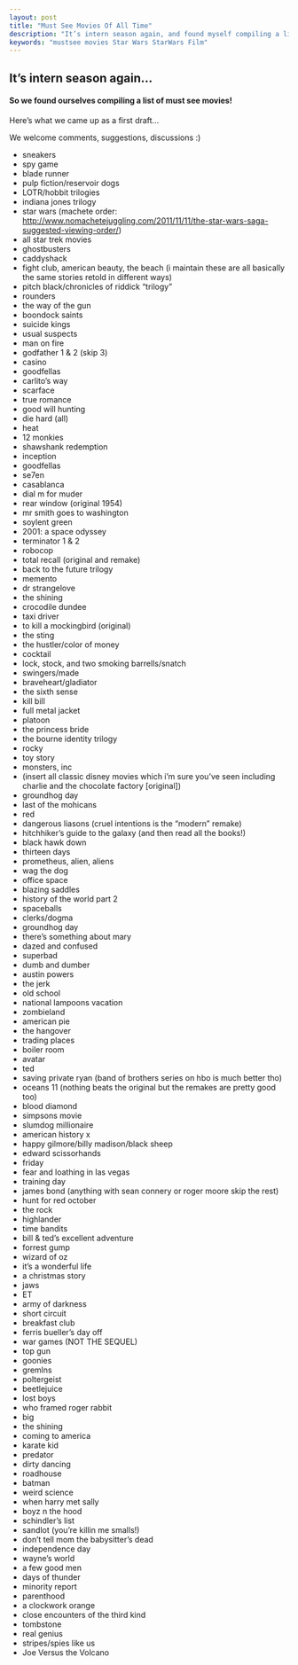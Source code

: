 ```yaml
---
layout: post
title: "Must See Movies Of All Time"
description: "It’s intern season again, and found myself compiling a list of must see movies"
keywords: "mustsee movies Star Wars StarWars Film"
---
```

## It’s intern season again...

#### So we found ourselves compiling a list of must see movies!

Here’s what we came up as a first draft...

We welcome comments, suggestions, discussions :)

 * sneakers
 * spy game
 * blade runner
 * pulp fiction/reservoir dogs
 * LOTR/hobbit trilogies
 * indiana jones trilogy
 * star wars (machete order: http://www.nomachetejuggling.com/2011/11/11/the-star-wars-saga-suggested-viewing-order/)
 * all star trek movies
 * ghostbusters
 * caddyshack
 * fight club, american beauty, the beach (i maintain these are all basically the same stories retold in different ways)
 * pitch black/chronicles of riddick “trilogy”
 * rounders
 * the way of the gun
 * boondock saints
 * suicide kings
 * usual suspects
 * man on fire
 * godfather 1 & 2 (skip 3)
 * casino
 * goodfellas
 * carlito’s way
 * scarface
 * true romance
 * good will hunting
 * die hard (all)
 * heat
 * 12 monkies
 * shawshank redemption
 * inception
 * goodfellas
 * se7en
 * casablanca
 * dial m for muder
 * rear window (original 1954)
 * mr smith goes to washington
 * soylent green
 * 2001: a space odyssey
 * terminator 1 & 2
 * robocop
 * total recall (original and remake)
 * back to the future trilogy
 * memento
 * dr strangelove
 * the shining
 * crocodile dundee
 * taxi driver
 * to kill a mockingbird (original)
 * the sting
 * the hustler/color of money
 * cocktail
 * lock, stock, and two smoking barrells/snatch
 * swingers/made
 * braveheart/gladiator
 * the sixth sense
 * kill bill
 * full metal jacket
 * platoon
 * the princess bride
 * the bourne identity trilogy
 * rocky
 * toy story
 * monsters, inc
 * (insert all classic disney movies which i’m sure you’ve seen including charlie and the chocolate factory [original])
 * groundhog day
 * last of the mohicans
 * red
 * dangerous liasons (cruel intentions is the “modern” remake)
 * hitchhiker’s guide to the galaxy (and then read all the books!)
 * black hawk down
 * thirteen days
 * prometheus, alien, aliens
 * wag the dog
 * office space
 * blazing saddles
 * history of the world part 2
 * spaceballs
 * clerks/dogma
 * groundhog day
 * there’s something about mary
 * dazed and confused
 * superbad
 * dumb and dumber
 * austin powers
 * the jerk
 * old school
 * national lampoons vacation
 * zombieland
 * american pie
 * the hangover
 * trading places
 * boiler room
 * avatar
 * ted
 * saving private ryan (band of brothers series on hbo is much better tho)
 * oceans 11 (nothing beats the original but the remakes are pretty good too)
 * blood diamond
 * simpsons movie
 * slumdog millionaire
 * american history x
 * happy gilmore/billy madison/black sheep
 * edward scissorhands
 * friday
 * fear and loathing in las vegas
 * training day
 * james bond (anything with sean connery or roger moore skip the rest)
 * hunt for red october
 * the rock
 * highlander
 * time bandits
 * bill & ted’s excellent adventure
 * forrest gump
 * wizard of oz
 * it’s a wonderful life
 * a christmas story
 * jaws
 * ET
 * army of darkness
 * short circuit
 * breakfast club
 * ferris bueller’s day off
 * war games (NOT THE SEQUEL)
 * top gun
 * goonies
 * gremlns
 * poltergeist
 * beetlejuice
 * lost boys
 * who framed roger rabbit
 * big
 * the shining
 * coming to america
 * karate kid
 * predator
 * dirty dancing
 * roadhouse
 * batman
 * weird science
 * when harry met sally
 * boyz n the hood
 * schindler’s list
 * sandlot (you’re killin me smalls!)
 * don’t tell mom the babysitter’s dead
 * independence day
 * wayne’s world
 * a few good men
 * days of thunder
 * minority report
 * parenthood
 * a clockwork orange
 * close encounters of the third kind
 * tombstone
 * real genius
 * stripes/spies like us
 * Joe Versus the Volcano 
